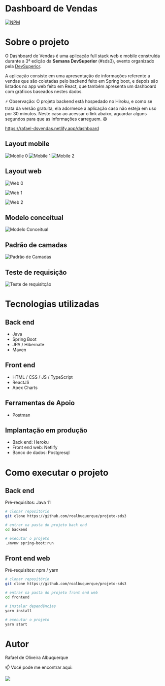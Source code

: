 # Dashboard de Vendas 
[![NPM](https://img.shields.io/npm/l/react)](https://github.com/roalbuquerque/projeto-sds3/blob/master/LICENSE) 

# Sobre o projeto

O Dashboard de Vendas é uma aplicação full stack web e mobile construída durante a 3ª edição da **Semana DevSuperior** (#sds3), evento organizado pela [DevSuperior](https://devsuperior.com.br "Site da DevSuperior").

A aplicação consiste em uma apresentação de informações referente a vendas que são coletadas pelo backend feito em Spring boot, e depois são listados no app web feito em React, que também apresenta um dashboard com gráficos baseados nestes dados.

⚡ Observação: O projeto backend está hospedado no Hiroku, e como se trata da versão gratuita, ela adormece a aplicação caso não esteja em uso por 30 minutos.
Neste caso ao acessar o link abaixo, aguardar alguns segundos para que as informações carreguem. 😄

https://rafael-dsvendas.netlify.app/dashboard

## Layout mobile
![Mobile 0](https://github.com/roalbuquerque/projeto-sds3/blob/master/assets/Mobile00.jpg) ![Mobile 1](https://github.com/roalbuquerque/projeto-sds3/blob/master/assets/Mobile01.jpg) ![Mobile 2](https://github.com/roalbuquerque/projeto-sds3/blob/master/assets/Mobile02.jpg) 

## Layout web
![Web 0](https://github.com/roalbuquerque/projeto-sds3/blob/master/assets/web00.jpg)

![Web 1](https://github.com/roalbuquerque/projeto-sds3/blob/master/assets/web01.jpg)

![Web 2](https://github.com/roalbuquerque/projeto-sds3/blob/master/assets/web02.jpg)

## Modelo conceitual
![Modelo Conceitual](https://github.com/roalbuquerque/projeto-sds3/blob/master/assets/ModeloConceitual.png)

## Padrão de camadas
![Padrão de Camadas](https://github.com/roalbuquerque/projeto-sds3/blob/master/assets/padraoDeCamadas.png)

## Teste de requisição
![Teste de requisitção](https://github.com/roalbuquerque/projeto-sds3/blob/master/assets/postman.png)

# Tecnologias utilizadas
## Back end
- Java
- Spring Boot
- JPA / Hibernate
- Maven
## Front end
- HTML / CSS / JS / TypeScript
- ReactJS
- Apex Charts
## Ferramentas de Apoio
- Postman
## Implantação em produção
- Back end: Heroku
- Front end web: Netlify
- Banco de dados: Postgresql

# Como executar o projeto

## Back end
Pré-requisitos: Java 11

```bash
# clonar repositório
git clone https://github.com/roalbuquerque/projeto-sds3

# entrar na pasta do projeto back end
cd backend

# executar o projeto
./mvnw spring-boot:run
```

## Front end web
Pré-requisitos: npm / yarn

```bash
# clonar repositório
git clone https://github.com/roalbuquerque/projeto-sds3

# entrar na pasta do projeto front end web
cd frontend

# instalar dependências
yarn install

# executar o projeto
yarn start
```

# Autor

Rafael de Oliveira Albuquerque

📫 Você pode me encontrar aqui:
<p align="left">
  <a href="https://www.linkedin.com/in/rafaeloliveiraalbuquerque/" alt="Linkedin">
  <img src="https://img.shields.io/badge/-Linkedin-0e76a8?style=flat-square&logo=Linkedin&logoColor=white&link=https://www.linkedin.com/in/rafaeloliveiraalbuquerque/" /></a>

